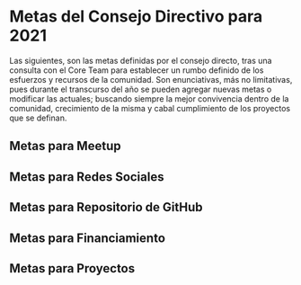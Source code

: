 # Metas del Consejo Directivo para 2021

Las siguientes, son las metas definidas por el consejo directo, tras una consulta con el Core Team
para establecer un rumbo definido de los esfuerzos y recursos de la comunidad. Son enunciativas,
más no limitativas, pues durante el transcurso del año se pueden agregar nuevas metas o modificar
las actuales; buscando siempre la mejor convivencia dentro de la comunidad, crecimiento de la misma
y cabal cumplimiento de los proyectos que se definan.

## Metas para Meetup

## Metas para Redes Sociales

## Metas para Repositorio de GitHub

## Metas para Financiamiento

## Metas para Proyectos
